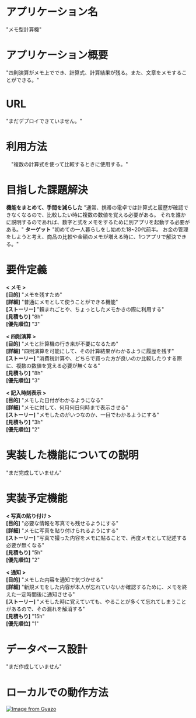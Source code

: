 # アプリケーション名
"メモ型計算機"

# アプリケーション概要
 "四則演算がメモ上ででき、計算式、計算結果が残る。また、文章をメモすることができる。"

# URL
 "まだデプロイできていません。"

# 利用方法
　"複数の計算式を使って比較するときに使用する。"

# 目指した課題解決
 **機能をまとめて、手間を減らした**
 "通常、携帯の電卓では計算式と履歴が確認できなくなるので、比較したい時に複数の数値を覚える必要がある。  それを誰かに説明するのであれば、数字と式をメモをするために別アプリを起動する必要がある。"
 **ターゲット**
 "初めての一人暮らしをし始めた18~20代前半。  お金の管理をしようと考え、商品の比較や金額のメモが増える時に、1つアプリで解決できる。"

 # 要件定義
  **< メモ >**  
  **[目的]** "メモを残すため"  
  **[詳細]** "普通にメモとして使うことができる機能"  
  **[ストーリー]** "頼まれごとや、ちょっとしたメモかきの際に利用する"  
  **[見積もり]** "8h"  
  **[優先順位]** "3"

  **< 四則演算 >**  
  **[目的]** "メモと計算機の行き来が不要になるため"  
  **[詳細]** "四則演算を可能にして、その計算結果がわかるように履歴を残す"  
  **[ストーリー]** "消費税計算や、どちらで買った方が良いのか比較したりする際に、複数の数値を覚える必要が無くなる"  
  **[見積もり]** "8h"  
  **[優先順位]** "3"

  **< 記入時刻表示 >**  
  **[目的]** "メモした日付がわかるようになる"  
  **[詳細]** "メモに対して、何月何日何時まで表示させる"  
  **[ストーリー]** "メモしたのがいつなのか、一目でわかるようにする"  
  **[見積もり]** "3h"  
  **[優先順位]** "2"

# 実装した機能についての説明
 "まだ完成していません"

# 実装予定機能
 **< 写真の貼り付け >**  
  **[目的]** "必要な情報を写真でも残せるようにする"  
  **[詳細]** "メモに写真を貼り付けられるようにする"  
  **[ストーリー]** "写真で撮った内容をメモに貼ることで、再度メモとして記述する必要が無くなる"  
  **[見積もり]** "5h"  
  **[優先順位]** "2"

  **< 通知 >**  
  **[目的]** "メモした内容を通知で気づかせる"  
  **[詳細]** "新規メモをした内容が本人が忘れていないか確認するために、メモを終えた一定時間後に通知させる"  
  **[ストーリー]** "メモした時に覚えていても、やることが多くて忘れてしまうことがあるので、その漏れを解消する"  
  **[見積もり]** "15h"  
  **[優先順位]** "1"

# データベース設計
 "まだ作成していません"

# ローカルでの動作方法
[![Image from Gyazo](https://i.gyazo.com/4e82bccd4bb62a733f05220b237454cb.gif)](https://gyazo.com/4e82bccd4bb62a733f05220b237454cb)